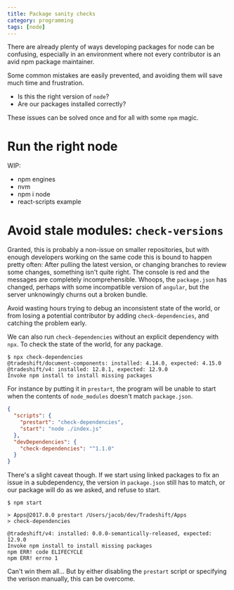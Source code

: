```yaml
---
title: Package sanity checks
category: programming
tags: [node]
---
```


There are already plenty of ways developing packages for node can be confusing,
especially in an environment where not every contributor is an avid npm package
maintainer.

Some common mistakes are easily prevented, and avoiding them will save much time
and frustration.

* Is this the right version of `node`?
* Are our packages installed correctly?

These issues can be solved once and for all with some `npm` magic.


# Run the right node
WIP:

* npm engines
* nvm
* npm i node
* react-scripts example

# Avoid stale modules: `check-versions`

Granted, this is probably a non-issue on smaller repositories, but with enough
developers working on the same code this is bound to happen pretty often:
After pulling the latest version, or changing branches to review some changes,
something isn't quite right. The console is red and the messages are completely
incomprehensible. Whoops, the `package.json` has changed, perhaps with some incompatible
version of `angular`, but the server unknowingly churns out a broken bundle.

Avoid wasting hours trying to debug an inconsistent state of the world,
or from losing a potential contributor by adding `check-dependencies`, and catching
the problem early.

We can also run `check-dependencies` without an explicit dependency with `npx`.
To check the state of the world, for any package.

```
$ npx check-dependencies
@tradeshift/document-components: installed: 4.14.0, expected: 4.15.0
@tradeshift/v4: installed: 12.8.1, expected: 12.9.0
Invoke npm install to install missing packages
```

For instance by putting it in `prestart`, the program will be unable to start when the
contents of `node_modules` doesn't match `package.json`.

```json
{
  "scripts": {
    "prestart": "check-dependencies",
    "start": "node ./index.js"
  },
  "devDependencies": {
    "check-dependencies": "^1.1.0"
  }
}
```

There's a slight caveat though. If we start using linked packages to fix an issue in a
subdependency, the version in `package.json` still has to match, or our package will
do as we asked, and refuse to start.

```
$ npm start

> Apps@2017.0.0 prestart /Users/jacob/dev/Tradeshift/Apps
> check-dependencies

@tradeshift/v4: installed: 0.0.0-semantically-released, expected: 12.9.0
Invoke npm install to install missing packages
npm ERR! code ELIFECYCLE
npm ERR! errno 1
```

Can't win them all... But by either disabling the `prestart` script
or specifying the verison manually, this can be overcome.

